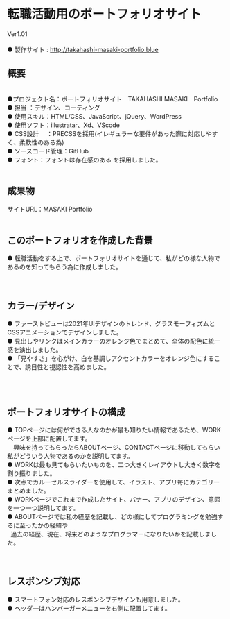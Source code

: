 # 転職活動用のポートフォリオサイト #
Ver1.01
<br>
<br>
● 製作サイト : http://takahashi-masaki-portfolio.blue
<br>
## 概要 ##
<br>
●プロジェクト名：ポートフォリオサイト　TAKAHASHI MASAKI　Portfolio<br>
●&nbsp;担当 ：デザイン、コーディング<br>
●&nbsp;使用スキル：HTML/CSS、JavaScript、jQuery、WordPress<br>
●&nbsp;使用ソフト：illustratar、Xd、VScode<br>
●&nbsp;CSS設計　 ：PRECSSを採用(イレギュラーな要件があった際に対応しやすく、柔軟性のある為)<br>
●&nbsp;ソースコード管理：GitHub<br>
●&nbsp;フォント：フォントは存在感のある を採用しました。<br>
<br>

## 成果物 ##
サイトURL：MASAKI Portfolio
<br>
<br>
## このポートフォリオを作成した背景 ##

●&nbsp;転職活動をする上で、ポートフォリオサイトを通じて、私がどの様な人物であるのを知ってもらう為に作成しました。<br>
<br>
<br>
## カラー/デザイン ##

●&nbsp;ファーストビューは2021年UIデザインのトレンド、グラスモーフィズムとCSSアニメーションでデザインしました。<br>
●&nbsp;見出しやリンクはメインカラーのオレンジ色でまとめて、全体の配色に統一感を演出しました。<br>
●&nbsp;「見やすさ」を心がけ、白を基調しアクセントカラーをオレンジ色にすることで、誘目性と視認性を高めました。<br>

<br>
<br>

## ポートフォリオサイトの構成 ##

●&nbsp;TOPページには何ができる人なのかが最も知りたい情報であるため、WORKページを上部に配置してます。<br>
　興味を持ってもらったらABOUTページ、CONTACTページに移動してもらい私がどういう人物であるのかを説明してます。<br>
●&nbsp;WORKは最も見てもらいたいものを、二つ大きくレイアウトし大きく数字を割り振りました。<br>
●&nbsp;次点でカルーセルスライダーを使用して、イラスト、アプリ毎にカテゴリーまとめました。<br>
●&nbsp;WORKページでこれまで作成したサイト、バナー、アプリのデザイン、意図を一つ一つ説明してます。<br>
●&nbsp;ABOUTページでは私の経歴を記載し、どの様にしてプログラミングを勉強するに至ったかの経緯や<br>
&nbsp;&nbsp;過去の経歴、現在、将来どのようなプログラマーになりたいかを記載しました。<br>
<br>
<br>
## レスポンシブ対応 ##

●&nbsp;スマートフォン対応のレスポンシブデザインも用意しました。<br>
●&nbsp;ヘッダ―はハンバーガーメニューを右側に配置してます。<br>
<br>
<br>
